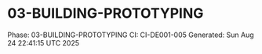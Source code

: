 # 03-BUILDING-PROTOTYPING
Phase: 03-BUILDING-PROTOTYPING
CI: CI-DE001-005
Generated: Sun Aug 24 22:41:15 UTC 2025
